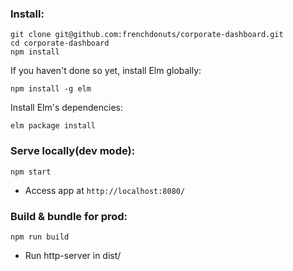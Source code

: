 ### Install:
```
git clone git@github.com:frenchdonuts/corporate-dashboard.git
cd corporate-dashboard
npm install
```


If you haven't done so yet, install Elm globally:
```
npm install -g elm
```

Install Elm's dependencies:
```
elm package install
```

### Serve locally(dev mode):
```
npm start
```
* Access app at `http://localhost:8080/`


### Build & bundle for prod:
```
npm run build
```
* Run http-server in dist/

